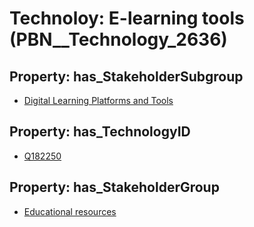 # Technoloy: __E-learning tools__ (PBN__Technology_2636)

## Property: has_StakeholderSubgroup

* [Digital Learning Platforms and Tools](PBN__TechSubgroup_56)

## Property: has_TechnologyID

* [Q182250](Q182250)

## Property: has_StakeholderGroup

* [Educational resources](PBN__TechGroup_11)

